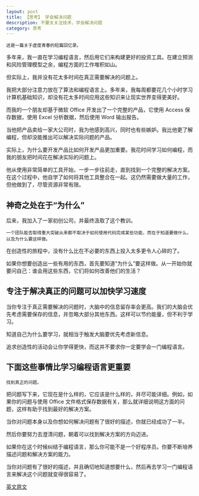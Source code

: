 ```yaml
---
layout: post
title: 【思考】 学会解决问题
description: 不要太关注技术，学会解决问题
category: 思考
---
```


    这是一篇关于虚度青春的短篇回忆录。

多年来，我一直在学习编程语言，然后用它们来构建更好的投资工具。在建立预测和风险管理模型之余，编程方面的工作堆积如山。

但实际上，我并没有花太多时间在真正需要解决的问题上。

我把大部分注意力放在了算法和编程语言上。多年来，我每周都要花几个小时学习计算机基础知识，却没有花太多时间应用这些知识来让现实世界变得更美好。

而我的一个朋友却基于微软 Office 开发出了一个完整的产品，它使用 Access 保存数据，使用 Excel 分析数据，然后使用 Word 输出报告。

当他把产品卖给一家大公司时，我为他感到高兴，同时也有些嫉妒。我比他更了解编程，但却没能推出可以解决实际问题的产品。

实际上，为什么要开发产品比如何开发产品更加重要。我花时间学习如何编程，而我的朋友把时间花在解决实际的问题上。

他从使用非常简单的工具开始，一步一步往前走，直到找到一个完整的解决方案。在这个过程中，他自学了如何将其他工具整合在一起。这仍然需要做大量的工作，但他做到了，尽管资源非常有限。

## 神奇之处在于“为什么”
后来，我加入了一家初创公司，并最终汲取了这个教训。

    一个团队能否取得重大突破从来都不取决于如何使用代码完成某些功能，而在于知道要做什么，以及为什么要这样做。

在创造性的旅程中，没有什么比在不必要的东西上投入太多更令人心碎的了。

如果你想要创造出一些有用的东西，首先要知道“为什么”要这样做。从一开始你就要问自己：谁会用这些东西，它们将如何改善他们的生活？

## 专注于解决真正的问题可以加快学习速度
当你专注于真正需要解决的问题时，大脑中的信息留存率会更高。我们的大脑会优先考虑需要保存的信息，并忽略大部分其他东西。这样可以节约能量，但不利于学习。

知道自己为什么要学习，就相当于触发大脑要优先考虑新信息。

追求创造性的活动会让你学得更快，而这并不要求你一定要学会一门编程语言。

## 下面这些事情比学习编程语言更重要
    找到真正的问题。

把问题写下来，它现在是什么样的，它应该是什么样的，并尽可能详细。例如，如果你的问题与使用 Office 文件格式保存数据有关，那么就详细说明这方面的问题，这样有助于找到最好的解决方案。

当你对问题本身以及你想如何解决问题有了很好的描述，你就已经成功了一半。

然后你要努力去澄清问题，朝着可以找到解决方案的方向迈进。

如果你在这个时候纠结于编程语言，那么你可能不是一个好程序员。你要不断培养描述问题和解决方案的能力。

当你对问题有了很好的描述，并且确切地知道想要什么，然后再去学习一门编程语言来解决这个问题就变得很容易了。

[英文原文](https://medium.com/datadriveninvestor/dont-learn-a-programming-language-solve-a-problem-instead-654f6bbfb573)
